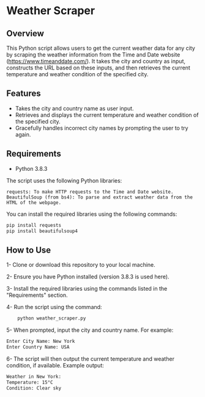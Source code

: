 # Weather Scraper


## Overview

This Python script allows users to get the current weather data for any city by scraping the weather information from the Time and Date website (https://www.timeanddate.com/). It takes the city and country as input, constructs the URL based on these inputs, and then retrieves the current temperature and weather condition of the specified city.

## Features

  - Takes the city and country name as user input.
  - Retrieves and displays the current temperature and weather condition of the specified city.
  - Gracefully handles incorrect city names by prompting the user to try again.

## Requirements

- Python 3.8.3

The script uses the following Python libraries:

    requests: To make HTTP requests to the Time and Date website.
    BeautifulSoup (from bs4): To parse and extract weather data from the HTML of the webpage.

You can install the required libraries using the following commands:

```bash
pip install requests
pip install beautifulsoup4
```

## How to Use

1- Clone or download this repository to your local machine.

2- Ensure you have Python installed (version 3.8.3 is used here).

3- Install the required libraries using the commands listed in the "Requirements" section.

4- Run the script using the command:

  ```bash
      python weather_scraper.py
  ```
5- When prompted, input the city and country name. For example:

```bash
Enter City Name: New York
Enter Country Name: USA
 ```

6- The script will then output the current temperature and weather condition, if available. Example output:

```bash
Weather in New York:
Temperature: 15°C
Condition: Clear sky

 ```



     

